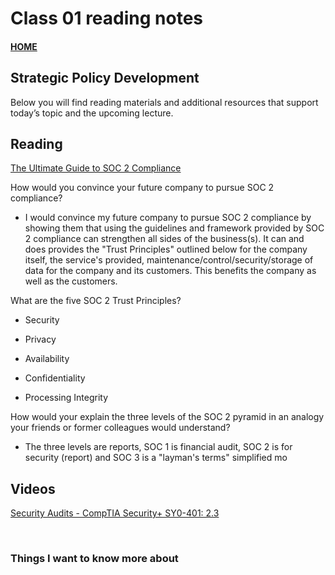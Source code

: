 # Class 01 reading notes

#### [HOME](https://cesarderio.github.io/reading-notes/)

## Strategic Policy Development

Below you will find reading materials and additional resources that support today’s topic and the upcoming lecture.

## Reading

[The Ultimate Guide to SOC 2 Compliance](https://www.vendr.com/blog/soc-2-compliance-guide)

How would you convince your future company to pursue SOC 2 compliance?

* I would convince my future company to pursue SOC 2 compliance by showing them that using the guidelines and framework provided by SOC 2 compliance can strengthen all sides of the business(s). It can and does provides the "Trust Principles" outlined below for the company itself, the service's provided, maintenance/control/security/storage of data for the company and its customers. This benefits the company as well as the customers.

What are the five SOC 2 Trust Principles?

* Security

* Privacy

* Availability

* Confidentiality

* Processing Integrity

How would your explain the three levels of the SOC 2 pyramid in an analogy your friends or former colleagues would understand?

* The three levels are reports, SOC 1 is financial audit, SOC 2 is for security (report) and SOC 3 is a "layman's terms" simplified mo

## Videos

[Security Audits - CompTIA Security+ SY0-401: 2.3](https://www.youtube.com/watch?v=FrzpyLZYKxo&ab_channel=ProfessorMesser)

<br>

### Things I want to know more about

